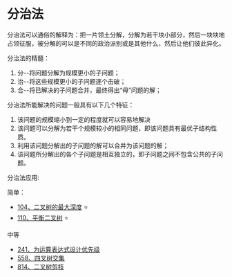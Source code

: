 # 分治法

分治法可以通俗的解释为：把一片领土分解，分解为若干块小部分，然后一块块地占领征服，被分解的可以是不同的政治派别或是其他什么，然后让他们彼此异化。

分治法的精髓：

1. 分--将问题分解为规模更小的子问题；
2. 治--将这些规模更小的子问题逐个击破；
3. 合--将已解决的子问题合并，最终得出“母”问题的解；

分治法所能解决的问题一般具有以下几个特征：

1. 该问题的规模缩小到一定的程度就可以容易地解决
2. 该问题可以分解为若干个规模较小的相同问题，即该问题具有最优子结构性质。
3. 利用该问题分解出的子问题的解可以合并为该问题的解；
4. 该问题所分解出的各个子问题是相互独立的，即子问题之间不包含公共的子问题。

分治法应用:

简单：
- [104、二叉树的最大深度](../leetcode/104二叉树的最大深度_readme.md) ⭐
- [110、平衡二叉树](https://leetcode-cn.com/problems/balanced-binary-tree/) ⭐

中等
- [241、为运算表达式设计优先级](https://leetcode.cn/problems/different-ways-to-add-parentheses/)
- [558、四叉树交集](../leetcode/558四叉树交集_readme.md)
- [814、二叉树剪枝](../leetcode/814二叉树剪枝_readme.md)
